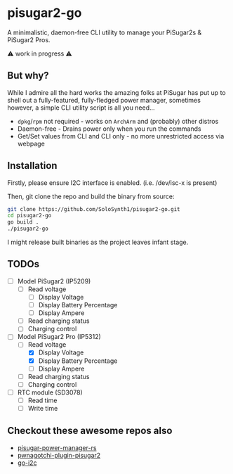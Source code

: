 # pisugar2-go
A minimalistic, daemon-free CLI utility to manage your PiSugar2s &amp; PiSugar2 Pros.

⚠️ work in progress ⚠️

## But why?

While I admire all the hard works the amazing folks at PiSugar has put up to shell out a fully-featured, fully-fledged power manager,
sometimes however, a simple CLI utility script is all you need...

- `dpkg`/`rpm` not required - works on `ArchArm` and (probably) other distros
- Daemon-free - Drains power only when you run the commands
- Get/Set values from CLI and CLI only - no more unrestricted access via webpage

## Installation

Firstly, please ensure I2C interface is enabled. (i.e. /dev/isc-x is present)

Then, git clone the repo and build the binary from source:
```bash
git clone https://github.com/SoloSynth1/pisugar2-go.git
cd pisugar2-go
go build .
./pisugar2-go
```

I might release built binaries as the project leaves infant stage.

## TODOs
- [ ] Model PiSugar2 (IP5209)
  - [ ] Read voltage
    - [ ] Display Voltage
    - [ ] Display Battery Percentage
    - [ ] Display Ampere
  - [ ] Read charging status
  - [ ] Charging control
- [ ] Model PiSugar2 Pro (IP5312)
  - [ ] Read voltage
    - [x] Display Voltage
    - [x] Display Battery Percentage
    - [ ] Display Ampere
  - [ ] Read charging status
  - [ ] Charging control
- [ ] RTC module (SD3078)
  - [ ] Read time
  - [ ] Write time

## Checkout these awesome repos also
- [pisugar-power-manager-rs](https://github.com/PiSugar/pisugar-power-manager-rs)
- [pwnagotchi-plugin-pisugar2](https://github.com/kellertk/pwnagotchi-plugin-pisugar2)
- [go-i2c](https://github.com/d2r2/go-i2c)
